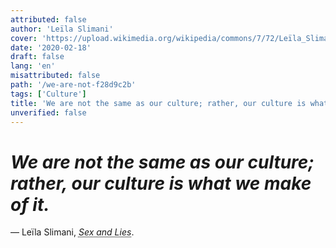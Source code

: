 ```yaml
---
attributed: false
author: 'Leïla Slimani'
cover: 'https://upload.wikimedia.org/wikipedia/commons/7/72/Leïla_Slimani_%28cropped%29.jpg'
date: '2020-02-18'
draft: false
lang: 'en'
misattributed: false
path: '/we-are-not-f28d9c2b'
tags: ['Culture']
title: 'We are not the same as our culture; rather, our culture is what we make of it.'
unverified: false
---
```


# *We are not the same as our culture; rather, our culture is what we make of it.*
&mdash; Leïla Slimani, <cite><abbr title="ISBN-13: 9780571355051">Sex and Lies</abbr></cite>.

